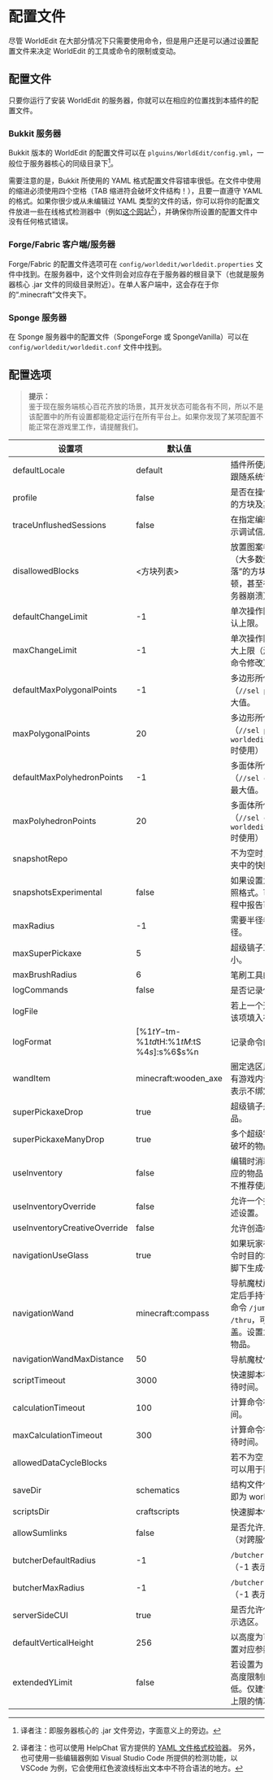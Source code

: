 # 配置文件

尽管 WorldEdit 在大部分情况下只需要使用命令，但是用户还是可以通过设置配置文件来决定 WorldEdit 的工具或命令的限制或变动。

## 配置文件

只要你运行了安装 WorldEdit 的服务器，你就可以在相应的位置找到本插件的配置文件。

### Bukkit 服务器

Bukkit 版本的 WorldEdit 的配置文件可以在 `plguins/WorldEdit/config.yml`，一般位于服务器核心的同级目录下[^1]。

需要注意的是，Bukkit 所使用的 YAML 格式配置文件容错率很低。在文件中使用的缩进必须使用四个空格（TAB 缩进符会破坏文件结构！），且要一直遵守 YAML 的格式。如果你很少或从未编辑过 YAML 类型的文件的话，你可以将你的配置文件放进一些在线格式检测器中（例如[这个网站](http://yaml-online-parser.appspot.com/)[^2]），并确保你所设置的配置文件中没有任何格式错误。

### Forge/Fabric 客户端/服务器

Forge/Fabric 的配置文件选项可在 `config/worldedit/worldedit.properties` 文件中找到。在服务器中，这个文件则会对应存在于服务器的根目录下（也就是服务器核心 .jar 文件的同级目录附近）。在单人客户端中，这会存在于你的“.minecraft”文件夹下。

### Sponge 服务器

在 Sponge 服务器中的配置文件（SpongeForge 或 SpongeVanilla）可以在 `config/worldedit/worldedit.conf` 文件中找到。

## 配置选项

> **提示：**    
> 鉴于现在服务端核心百花齐放的场景，其开发状态可能各有不同，所以不是该配置中的所有设置都能稳定运行在所有平台上。如果你发现了某项配置不能正常在游戏里工作，请提醒我们。

|设置项|默认值|描述|
|---|---|---|
|defaultLocale|default|插件所使用的语言，默认情况下跟随系统语言。|
|profile|false|是否在操作后显示所有受到修改的方块及其时间点。|
|traceUnflushedSessions|false|在指定编辑未正确完全执行时显示调试信息。|
|disallowedBlocks|<方块列表>|放置图案参数中不能出现的方块（大多数受重力影响，会“掉落”的方块可能会造成服务器卡顿，甚至在量足够大的时候使服务器崩溃）。|
|defaultChangeLimit|-1|单次操作限制的影响方块数量默认上限。|
|maxChangeLimit|-1|单次操作限制的影响方块数量最大上限（游戏内可通过 `//limit` 命令修改）。|
|defaultMaxPolygonalPoints|-1|多边形所使用的默认顶点数量（`//sel poly`），-1 表示使用最大值。|
|maxPolygonalPoints|20|多边形所使用的最大顶点数量（`//sel poly`，在拥有权限 `worldedit.limit.unrestricted` 时使用）|
|defaultMaxPolyhedronPoints|-1|多面体所使用的默认顶点数量（`//sel convex`），-1 表示使用最大值。|
|maxPolyhedronPoints|20|多面体所使用的最大顶点数量（`//sel convex`，在拥有权限 `worldedit.limit.unrestricted` 时使用）|
|snapshotRepo||不为空时，即为名称对应的文件夹中的快照|
|snapshotsExperimental|false|如果设置为 true，则使用新的快照格式。可以试试，并在使用过程中报告可能的漏洞！|
|maxRadius|-1|需要半径参数的命令的最大半径。|
|maxSuperPickaxe|5|超级镐子工具最大的连锁破坏大小。|
|maxBrushRadius|6|笔刷工具的最大尺寸。|
|logCommands|false|是否记录使用命令的详细信息。|
|logFile||若上一个选项被设置为 true，则该项填入存储日志的位置。|
|logFormat|[%1$tY-%1$tm-%1$td %1$tH:%1$tM:%1$tS %4$s]: %5$s%6$s%n|记录命令的格式。|
|wandItem|minecraft:wooden_axe|圈定选区用的默认物品，可被已有游戏内设置覆盖。设置为 -1 表示不绑定任何物品。|
|superPickaxeDrop|true|超级镐子是否掉落其破坏的物品。|
|superPickaxeManyDrop|true|多个超级镐子触发时是否掉落其破坏的物品|
|useInventory|false|编辑时消耗玩家在背包中拥有对应的物品（该功能兼容性不佳，不推荐使用）。|
|useInventoryOverride|false|允许一个指定的权限节点覆盖上述设置。|
|useInventoryCreativeOverride|false|允许创造模式覆盖上述设置。|
|navigationUseGlass|true|如果玩家在使用 `/up` 或 `/ceil` 命令时目的地为空中，是否在他们脚下生成一块玻璃。|
|navigationWand|minecraft:compass|导航魔杖所使用的默认物品，绑定后手持该物品左键等价于输入命令 `/jumpto`，右键等价于 `/thru`，可被游戏内的设置覆盖。设置为 -1 表示不绑定任何物品。|
|navigationWandMaxDistance|50|导航魔杖使用的最大距离。|
|scriptTimeout|3000|快速脚本被强制结束前的最大等待时间。|
|calculationTimeout|100|计算命令被强制结束前的等待时间。|
|maxCalculationTimeout|300|计算命令被强制结束前的最大等待时间。|
|allowedDataCycleBlocks||若不为空，该设置列表中的方块可以用于数据同步工具。|
|saveDir|schematics|结构文件保存的路径（上级目录即为 worldedit 文件夹）|
|scriptsDir|craftscripts|快速脚本保存的路径。|
|allowSumlinks|false|是否允许上述内容使用连接位置（对跨服使用很有帮助）|
|butcherDefaultRadius|-1|`/butcher` 命令的默认使用半径（-1 表示不限制）|
|butcherMaxRadius|-1|`/butcher` 命令的最大使用半径（-1 表示不限制）|
|serverSideCUI|true|是否允许使用 `//drawsel` 命令显示选区。|
|defaultVerticalHeight|256|以高度为可选参数的命令所能设置对应参数的最大值。|
|extendedYLimit|false|若设置为 true，则允许选择没有高度限制的位置，但处理效率更低。仅建议在有模组能拓宽世界上限的情况时使用。|

[^1]: 译者注：即服务器核心的 .jar 文件旁边，字面意义上的旁边。

[^2]: 
    译者注：也可以使用 HelpChat 官方提供的 [YAML 文件格式校验器](https://yaml.helpch.at/)。
    另外，也可使用一些编辑器例如 Visual Studio Code 所提供的检测功能，以 VSCode 为例，它会使用红色波浪线标出文本中不符合语法的地方。